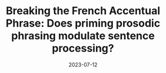 ---
title: "Breaking the French Accentual Phrase: Does priming prosodic phrasing modulate sentence processing? "
collection: talks
type: "Poster"
permalink: /talks/2023-07-12-bevivino-LSA-2023
venue: "the LSA Summer Institute at Umass"
date: 2023-07-12
location: "Amherst (MA), USA"

citation: '<strong>Bevivino, D.</strong>, Turco, G., &amp; Hemforth, B. (2023, July 12). Breaking the French accentual phrase: Does priming prosodic phrasing modulate sentence processing? <em>2023 Linguistic Society of America Summer Institute</em>. UMass, Amherst (MA), USA. [<a href=&quot;https://drive.google.com/file/d/1hbw9SCerEI3u-isu1d77nYIEazExWVZa/view?usp=sharing&quot;>Poster</a>]'
category: summer_schools
---